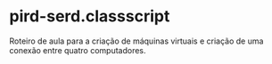 # pird-serd.classscript
Roteiro de aula para a criação de máquinas virtuais e criação de uma conexão entre quatro computadores.
